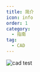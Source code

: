 ```yaml
---
title: 简介
icon: info
order: 1
category:
  - 指南
tag:
  - CAD
---
```


![cad test](/assets/image/software-light.svg)
